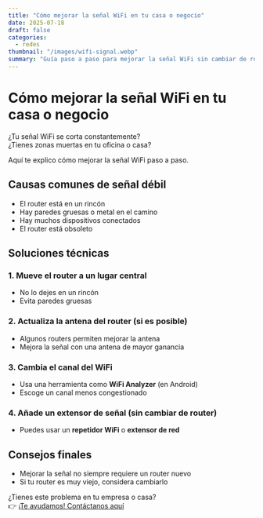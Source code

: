 ```yaml
---
title: "Cómo mejorar la señal WiFi en tu casa o negocio"
date: 2025-07-18
draft: false
categories:
  - redes
thumbnail: "/images/wifi-signal.webp"
summary: "Guía paso a paso para mejorar la señal WiFi sin cambiar de router"
---
```


# Cómo mejorar la señal WiFi en tu casa o negocio

¿Tu señal WiFi se corta constantemente?  
¿Tienes zonas muertas en tu oficina o casa?

Aquí te explico cómo mejorar la señal WiFi paso a paso.

## Causas comunes de señal débil

- El router está en un rincón
- Hay paredes gruesas o metal en el camino
- Hay muchos dispositivos conectados
- El router está obsoleto

## Soluciones técnicas

### 1. Mueve el router a un lugar central
   - No lo dejes en un rincón
   - Evita paredes gruesas

### 2. Actualiza la antena del router (si es posible)
   - Algunos routers permiten mejorar la antena
   - Mejora la señal con una antena de mayor ganancia

### 3. Cambia el canal del WiFi
   - Usa una herramienta como **WiFi Analyzer** (en Android)
   - Escoge un canal menos congestionado

### 4. Añade un extensor de señal (sin cambiar de router)
   - Puedes usar un **repetidor WiFi** o **extensor de red**

## Consejos finales

- Mejorar la señal no siempre requiere un router nuevo
- Si tu router es muy viejo, considera cambiarlo

¿Tienes este problema en tu empresa o casa?  
👉 [¡Te ayudamos! Contáctanos aquí](/contacto/)
